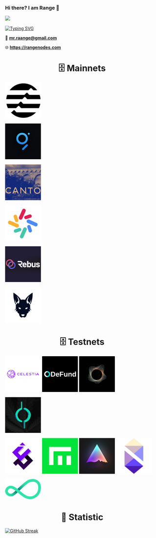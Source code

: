 ### Hi there? I am Range  👋 
![](https://komarev.com/ghpvc/?username=mrraange)

[![Typing SVG](https://readme-typing-svg.herokuapp.com?color=%2336BCF7&lines=PoS+Validator+Range,+Blockchain+Enthusiast)](https://git.io/typing-svg)

 💌 **mr.raange@gmail.com** 
 
 🌐 **https://rangenodes.com**   

<h1 align="center">🗄️ Mainnets </h1>

[<img src='https://github.com/mrraange/mainnet-logo/blob/e40de705bebc7c00809b12b67dc7575f6e2a12b9/aptos.png' alt='aptos'  width='117'>](https://explorer.aptoslabs.com/Validators)

[<img src='https://github.com/mrraange/mainnet-logo/blob/e40de705bebc7c00809b12b67dc7575f6e2a12b9/graph.jpg' alt='The Graph'  width='117'>](https://thegraph.com/explorer/profile?id=0x61c713ff1fda089188f7b450df224d1b96467e21&view=Indexing)

[<img src='https://github.com/mrraange/mainnet-logo/blob/d4047ba508679c30a99722001cc3c39d3534d363/canto.png' alt='Canto'  width='117'>](https://explorer.nodestake.top/canto/staking/cantovaloper14hr6ew8jcdhslnxnqj2yz8u8t7lu5tznr0s9cd)

[<img src='https://github.com/mrraange/mainnet-logo/blob/d4047ba508679c30a99722001cc3c39d3534d363/Lambda.png' alt='Lambda'  width='117'>](https://explorer.nodestake.top/lambda/staking/lambvaloper10a939cdh0g0fhakk5fg2ut6urgjleu3rffuys4)

[<img src='https://github.com/mrraange/mainnet-logo/blob/e843c3ecae5e2de2eeb0f4bfbc21e383d0be34b9/rebus.png' alt='Rebus'  width='117'>](https://rebus.explorers.guru/validator/rebusvaloper1hcntqnnxshswsyf77j2n8trwzajx3w4cyerz3w)

[<img src='https://github.com/mrraange/mainnet-logo/blob/f12f1f225ccffe6095f73032c36e3c0559f16721/jackal.jpg' alt='Jackal'  width='117'>](https://explorer.nodestake.top/jackal/staking/jklvaloper10seqc5w66wjax28f9shfdfl76k6hrz3n9pc3xv)

<h1 align="center">🗄️ Testnets</h1>

[<img src='https://github.com/mrraange/mainnet-logo/blob/e843c3ecae5e2de2eeb0f4bfbc21e383d0be34b9/celestia.PNG' alt='Celestia'  width='117'>](https://celestia.explorers.guru/validator/celestiavaloper1qg3cuvj7mtw9q5jmgnqkxyag5jyneheem8rvx5)
[<img src='https://github.com/mrraange/mainnet-logo/blob/7a2b59c73527379c34d910f400e3d4ef53c8c2f3/DeFund.png' alt='DeFund'  width='117'>](https://defund.explorers.guru/validator/defundvaloper1tlvttjkz9ecuyq5z2x7z8au0x3t0uppux328zx)
[<img src='https://github.com/mrraange/mainnet-logo/blob/15991ab22189eba1ea88a78f4392e399464c1a66/Penumbra.png' alt='Penumbra'  width='117'>](https://www.minima.global/)

[<img src='https://github.com/mrraange/mainnet-logo/blob/cea9d409b23df2c6826992699158bdf8cf37838e/TerpNetwork.png' alt='Terp Network'  width='117'>](https://explorer.nodestake.top/terp-testnet/staking/terpvaloper177zl4jfvlmyf7lpc73yd4xq54tca0agy79x5aj)

[<img src='https://github.com/mrraange/mainnet-logo/blob/c48e7d9b13545f7c0ffb448ba71ee7c2ba8ff743/Uptick%20Network.png' alt='Uptick Network'  width='117'>](https://uptick.explorers.guru/validator/uptickvaloper1qnzsvw22vq4v9r65lttlx974gt5jmentad4gww)
[<img src='https://github.com/mrraange/mainnet-logo/blob/f12f1f225ccffe6095f73032c36e3c0559f16721/emprover.png' alt=''  width='117'>](https://www.empower.eco/)
[<img src='https://github.com/mrraange/mainnet-logo/blob/f12f1f225ccffe6095f73032c36e3c0559f16721/humanode.jpg' alt='Humanode'  width='117'>](https://humanode.io/)
[<img src='https://github.com/mrraange/mainnet-logo/blob/f12f1f225ccffe6095f73032c36e3c0559f16721/nibiru.png' alt='Nibiru'  width='117'>](https://nibiru.explorers.guru/validator/nibivaloper18pmu4hth048ftwaz0nzj5gp02hvz7uzen79gc8)

<img src='https://github.com/mrraange/mainnet-logo/blob/f12f1f225ccffe6095f73032c36e3c0559f16721/obol.PNG' alt='Obol'  width='117'>

<h1 align="center"><h1 align="center">📝 Statistic</h1>

[![GitHub Streak](https://github-readme-streak-stats.herokuapp.com/?user=mrraange)](https://git.io/streak-stats)</h1>



<!--
**mrraange/mrraange** is a ✨ _special_ ✨ repository because its `README.md` (this file) appears on your GitHub profile.

Here are some ideas to get you started:

- 🔭 I’m currently working on ...
- 🌱 I’m currently learning ...
- 👯 I’m looking to collaborate on ...
- 🤔 I’m looking for help with ...
- 💬 Ask me about ...
- 📫 How to reach me: ...
- 😄 Pronouns: ...
- ⚡ Fun fact: ...
-->
